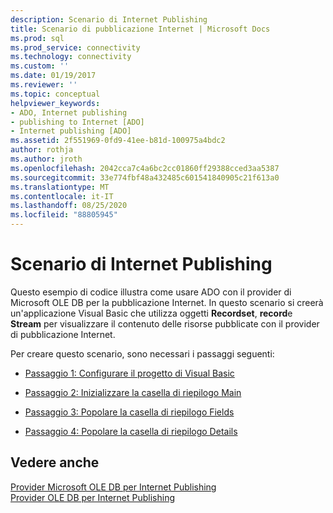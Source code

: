 ```yaml
---
description: Scenario di Internet Publishing
title: Scenario di pubblicazione Internet | Microsoft Docs
ms.prod: sql
ms.prod_service: connectivity
ms.technology: connectivity
ms.custom: ''
ms.date: 01/19/2017
ms.reviewer: ''
ms.topic: conceptual
helpviewer_keywords:
- ADO, Internet publishing
- publishing to Internet [ADO]
- Internet publishing [ADO]
ms.assetid: 2f551969-0fd9-41ee-b81d-100975a4bdc2
author: rothja
ms.author: jroth
ms.openlocfilehash: 2042cca7c4a6bc2cc01860ff29388cced3aa5387
ms.sourcegitcommit: 33e774fbf48a432485c601541840905c21f613a0
ms.translationtype: MT
ms.contentlocale: it-IT
ms.lasthandoff: 08/25/2020
ms.locfileid: "88805945"
---
```

# <a name="internet-publishing-scenario"></a>Scenario di Internet Publishing
Questo esempio di codice illustra come usare ADO con il provider di Microsoft OLE DB per la pubblicazione Internet. In questo scenario si creerà un'applicazione Visual Basic che utilizza oggetti **Recordset**, **record**e **Stream** per visualizzare il contenuto delle risorse pubblicate con il provider di pubblicazione Internet.  
  
 Per creare questo scenario, sono necessari i passaggi seguenti:  
  
-   [Passaggio 1: Configurare il progetto di Visual Basic](./step-1-set-up-the-visual-basic-project.md)  
  
-   [Passaggio 2: Inizializzare la casella di riepilogo Main](./step-2-initialize-the-main-list-box.md)  
  
-   [Passaggio 3: Popolare la casella di riepilogo Fields](./step-3-populate-the-fields-list-box.md)  
  
-   [Passaggio 4: Popolare la casella di riepilogo Details](./step-4-populate-the-details-text-box.md)  
  
## <a name="see-also"></a>Vedere anche  
 [Provider Microsoft OLE DB per Internet Publishing](../appendixes/microsoft-ole-db-provider-for-internet-publishing.md)   
 [Provider OLE DB per Internet Publishing](./the-ole-db-provider-for-internet-publishing.md)